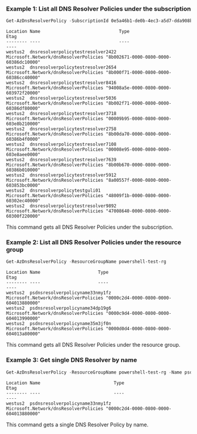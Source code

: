 ### Example 1: List all DNS Resolver Policies under the subscription 
```powershell
Get-AzDnsResolverPolicy -SubscriptionId 0e5a46b1-de0b-4ec3-a5d7-dda908b4e076
```

```output
Location Name                              Type                                  Etag
-------- ----                              ----                                  ----
westus2  dnsresolverpolicytestresolver2422 Microsoft.Network/dnsResolverPolicies "8b002671-0000-0800-0000-60386dc10000"
westus2  dnsresolverpolicytestresolver2654 Microsoft.Network/dnsResolverPolicies "8b000f71-0000-0800-0000-60386cc40000"
westus2  dnsresolverpolicytestresolver8416 Microsoft.Network/dnsResolverPolicies "94008a5e-0000-0800-0000-603972f20000"
westus2  dnsresolverpolicytestresolver5036 Microsoft.Network/dnsResolverPolicies "8b002f71-0000-0800-0000-60386df80000"
westus2  dnsresolverpolicytestresolver3718 Microsoft.Network/dnsResolverPolicies "00009b95-0000-0800-0000-603e8b210000"
westus2  dnsresolverpolicytestresolver2758 Microsoft.Network/dnsResolverPolicies "8b00da70-0000-0800-0000-60386b4f0000"
westus2  dnsresolverpolicytestresolver7108 Microsoft.Network/dnsResolverPolicies "00008e95-0000-0800-0000-603e8aee0000"
westus2  dnsresolverpolicytestresolver7639 Microsoft.Network/dnsResolverPolicies "8b00b670-0000-0800-0000-60386b010000"
westus2  dnsresolverpolicytestresolver5912 Microsoft.Network/dnsResolverPolicies "8a00557f-0000-0800-0000-603853bc0000"
westus2  dnsresolverpolicytestguli01       Microsoft.Network/dnsResolverPolicies "48009f1b-0000-0800-0000-60302ec40000"
westus2  dnsresolverpolicytestresolver9892 Microsoft.Network/dnsResolverPolicies "47008640-0000-0800-0000-60300f220000"
```

This command gets all DNS Resolver Policies under the subscription.

### Example 2: List all DNS Resolver Policies under the resource group 
```powershell
Get-AzDnsResolverPolicy -ResourceGroupName powershell-test-rg
```

```output
Location Name                      Type                                        Etag
-------- ----                      ----                                        ----
westus2  psdnsresolverpolicyname33nmy1fz Microsoft.Network/dnsResolverPolicies "0000c2d4-0000-0800-0000-604013880000"
westus2  psdnsresolverpolicyname34dp19g6 Microsoft.Network/dnsResolverPolicies "0000c9d4-0000-0800-0000-604013990000"
westus2  psdnsresolverpolicyname35m3jf0n Microsoft.Network/dnsResolverPolicies "0000d0d4-0000-0800-0000-604013a80000"
```

This command gets all DNS Resolver Policies under the resource group.

### Example 3: Get single DNS Resolver by name 
```powershell
Get-AzDnsResolverPolicy -ResourceGroupName powershell-test-rg -Name psdnsresolverpolicyname33nmy1fz
```

```output
Location Name                            Type                                  Etag
-------- ----                            ----                                  ----
westus2  psdnsresolverpolicyname33nmy1fz Microsoft.Network/dnsResolverPolicies "0000c2d4-0000-0800-0000-604013880000"
```

This command gets a single DNS Resolver Policy by name.
